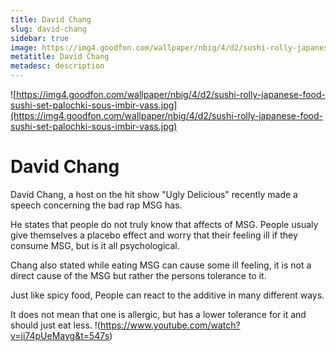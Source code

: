 ```yaml
---
title: David Chang
slug: david-chang
sidebar: true
image: https://img4.goodfon.com/wallpaper/nbig/4/d2/sushi-rolly-japanese-food-sushi-set-palochki-sous-imbir-vass.jpg
metatitle: David Chang
metadesc: description
---
```

![https://img4.goodfon.com/wallpaper/nbig/4/d2/sushi-rolly-japanese-food-sushi-set-palochki-sous-imbir-vass.jpg](https://img4.goodfon.com/wallpaper/nbig/4/d2/sushi-rolly-japanese-food-sushi-set-palochki-sous-imbir-vass.jpg)
# David Chang

David Chang, a host on the hit show "Ugly Delicious" recently made a speech concerning the bad rap MSG has.

He states that people do not truly know that affects of MSG. People usualy give themselves a placebo effect and worry that their feeling ill if they consume MSG, but is it all psychological.

Chang also stated while eating MSG can cause some ill feeling, it is not a direct cause of the MSG but rather the persons tolerance to it. 

Just like spicy food, People can react to the additive in many different ways.

It does not mean that one is allergic, but has a lower tolerance for it and should just eat less.
!(https://www.youtube.com/watch?v=ji74pUeMayg&t=547s)
